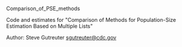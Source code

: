 Comparison_of_PSE_methods

Code and estimates for "Comparison of Methods for Population-Size Estimation
Based on Multiple Lists"

Author: Steve Gutreuter
        sgutreuter@cdc.gov
